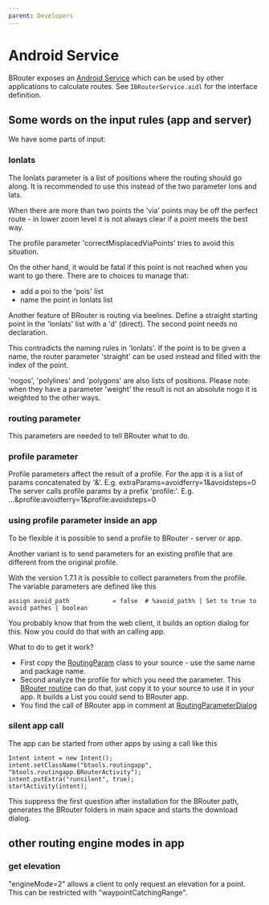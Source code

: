```yaml
---
parent: Developers
---
```


# Android Service

BRouter exposes an [Android
Service](https://developer.android.com/guide/components/services) which can be
used by other applications to calculate routes. See `IBRouterService.aidl` for
the interface definition.


## Some words on the input rules (app and server)

We have some parts of input:

### lonlats

The lonlats parameter is a list of positions where the routing should go along. It is recommended to use this instead of the two parameter lons and lats.

When there are more than two points the 'via' points may be off the perfect route - in lower zoom level it is not always clear if a point meets the best way.

The profile parameter 'correctMisplacedViaPoints' tries to avoid this situation.

On the other hand, it would be fatal if this point is not reached when you want to go there.
There are to choices to manage that:
- add a poi to the 'pois' list
- name the point in lonlats list

Another feature of BRouter is routing via beelines.
Define a straight starting point in the 'lonlats' list with a 'd' (direct). The second point needs no declaration.

This contradicts the naming rules in 'lonlats'. If the point is to be given a name, the router parameter 'straight' can be used instead and filled with the index of the point.

'nogos', 'polylines' and 'polygons' are also lists of positions.
Please note: when they have a parameter 'weight' the result is not an absolute nogo it is weighted to the other ways.

### routing parameter

This parameters are needed to tell BRouter what to do.

### profile parameter

Profile parameters affect the result of a profile.
For the app it is a list of params concatenated by '&'. E.g. extraParams=avoidferry=1&avoidsteps=0
The server calls profile params by a prefix 'profile:'. E.g. ...&profile:avoidferry=1&profile:avoidsteps=0

### using profile parameter inside an app

To be flexible it is possible to send a profile to BRouter - server or app.

Another variant is to send parameters for an existing profile that are different from the original profile.

With the version  1.7.1 it is possible to collect parameters from the profile. 
The variable parameters are defined like this
```
assign avoid_path            = false  # %avoid_path% | Set to true to avoid pathes | boolean
```
You probably know that from the web client, it builds an option dialog for this.
Now you could do that with an calling app.

What to do to get it work?

- First copy the [RoutingParam](brouter-routing-app/src/main/java/btools/routingapp/RoutingParam.java) class to your source - use the same name and package name. 
- Second analyze the profile for which you need the parameter.
  This [BRouter routine](https://github.com/abrensch/brouter/blob/086503e529da7c044cc0f88f86c394fdb574d6cf/brouter-routing-app/src/main/java/btools/routingapp/RoutingParameterDialog.java#L103) can do that, just copy it to your source to use it in your app. 
  It builds a List<RoutingParam> you could send to BRouter app.
- You find the call of BRouter app in comment at [RoutingParameterDialog](https://github.com/abrensch/brouter/blob/086503e529da7c044cc0f88f86c394fdb574d6cf/brouter-routing-app/src/main/java/btools/routingapp/RoutingParameterDialog.java#L33)


### silent app call

The app can be started from other apps by using a call like this

```
Intent intent = new Intent();
intent.setClassName("btools.routingapp", "btools.routingapp.BRouterActivity");
intent.putExtra("runsilent", true);
startActivity(intent);
```

This suppress the first question after installation for the BRouter path, generates the BRouter folders in main space  and starts the download dialog. 

## other routing engine modes in app

### get elevation

"engineMode=2" allows a client to only request an elevation for a point. This can be restricted with "waypointCatchingRange".
